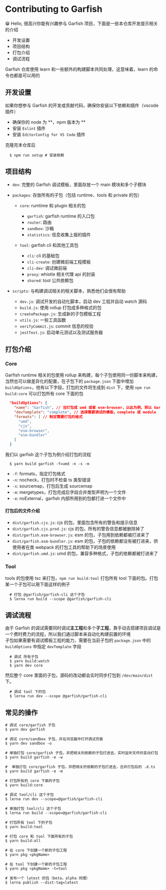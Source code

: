 # Contributing to Garfish

😁 Hello, 很高兴你能有兴趣参与 Garfish 项目，下面是一些本仓库开发提示相关的介绍
  + 开发设置
  + 项目结构
  + 打包介绍
  + 调试流程

Garfish 仓库使用 learn 和一些额外的构建脚本共同处理，这意味着，learn 的命令也都是可以用的
## 开发设置
如果你想参与 Garfish 的开发或贡献代码，确保你安装以下依赖和插件（vscode 插件）
  + 确保你的 node 为 **，npm 版本为 **
  + 安装 `Eslint` 插件
  + 安装 `EditorConfig for VS Code` 插件

克隆完本仓库后
```shell
  $ npm run setup # 安装依赖
```

## 项目结构
  + `dev`: 完整的 Garfish 调试模板，里面存放一个 main 模块和多个子模块

  + `packages`: 存放所有的子包（包括 runtime、tools 和 private 的包）
    - `core`: rumtime 和 plugin 相关的包
      - `garfish`: garfish runtime 的入口包
      - `router`: 路由
      - `sandbox`: 沙箱
      - `statistics`: 信息收集上报的插件

    - `tool`: garfish cli 和其他工具包
      - `cli`: cli 的基础包
      - `cli-create`: 创建微前端工程模板
      - `cli-dev`: 调试微前端
      - `proxy`: whistle 相关代理 api 的封装
      - `shared`: tool 公共依赖包

  + `scripts`: 与构建调试相关的相关脚本，熟悉他们会很有帮助
    - `dev.js`: 调试开发的自动化脚本，启动 dev 工程并自动 watch 源码
    - `build.js`: 使用 rollup 打包成多种格式的包
    - `createPackage.js`: 生成新的子包模板工程
    - `utils.js`: 一些工具函数
    - `verifyCommit.js`: commit 信息的校验
    - `jestTest.js`: 启动单元测试以及测试服务器

## 打包介绍
### Core
Garfish runtime 相关的包使用 rollup 来构建，每个子包使用同一份脚本来构建，当然也可以做差异化的配置，在子包下的 `package.json` 下面中增加 `buildOptions`，他有以下字段，打包的文件将生成到 `dist` 下，使用 `npm run build:core` 可以打包所有 core 下面的包

```json
  "buildOptions": {
    "name": "Garfish", // 当打包成 umd 或者 esm-browser，以此为例，将以 Garfish 的 namespace 注入到 window 中。没有指定时，默认用子包文件夹转为驼峰后的名字
    "devTemplate": "complete", // 选择需要调试的模板，complete 或 module
    "formats": [ // 制定需要打包的格式
      "umd",
      "cjs",
      "esm-browser",
      "esm-bundler"
    ]
  }
```

我们以 garfish 这个子包为例介绍打包的流程
```shell
  $ yarn build garfish -f=umd -n -s -m
```
  + `-f`: formats，指定打包格式
  + `-n`: nocheck，打包时不检查 ts 类型错误
  + `-s`: sourcemap，打包后生成 sourcemap
  + `-m`: mergetypes，打包完成后字段合并类型声明为一个文件
  + `-e`: noExternal，garfish 内部所用到的包都打进一个文件中

#### 打包后的文件介绍
  + `dist/garfish.cjs.js`: cjs 的包，里面包含所有的警告和提示信息
  + `dist/garfish.cjs.prod.js`: cjs 的包，所有的警告信息都被删除掉了
  + `dist/garfish.esm-browser.js`: esm 的包，子包用到依赖都被打进来了
  + `dist/garfish.esm-bundler.js`: esm 的包，子包的依赖都没有被打进来，供使用者在类 webpack 的打包工具的帮助下的场景使用
  + `dist/garfish.umd.js`: umd 的包，兼容多种格式，子包的依赖都被打进来了

### Tool
tools 的包使用 tsc 来打包，`npm run build:tool` 打包所有 tool 下面的包。打包某一个子包可以用下面这样的例子
```shell
  # 打包 @garfish/garfish-cli 这个子包
  $ lerna run build --scope @garfish/garfish-cli
```

## 调试流程
由于 Garfish 的调试需要同时调试**主工程**和多个**子工程**，靠手动去搭建项目调试是一个费时费力的流程，所以我们通过脚本来自动化构建前置的环境<br/>
子包如果需要有调试模板工程的能力，需要在当前子包的 `package.json` 中的 `buildOptions` 中指定 `devTemplate` 字段

```shell
  # 调试 所有子包
  $ yarn build:watch
  $ yarn dev core
```

然后整个 core 里面的子包，源码的改动都会实时同步打包到 `/dev/main/dist` 下。

```shell
  # 调试 tool 下的包
  $ lerna run dev --scope @garfish/garfish-cli
```

## 常见的操作
```shell
# 调试 core/garfish 子包
$ yarn dev garfish

# 调试 core/sandbox 子包，并在浏览器中打开调试页面
$ yarn dev sandbox -o

# 单独打包 core/garfish 子包，并把相关的依赖的子包打进去，实时监听文件的变动打包
$ yarn build garfish -e -w

#  单独打包 core/garfish 子包，并把相关的依赖的子包打进去，合并打包后的 .d.ts
$ yarn build garfish -e -m

# 打包所有的 core 下面的子包
$ yarn build:core

# 调试 tool/cli 这个子包
$ lerna run dev --scope=@garfish/garfish-cli

# 单独打包 tool/cli 这个子包
$ lerna run build --scope=@garfish/garfish-cli

# 打包所有 tool 下的子包
$ yarn build:tool

# 打包 core 和 tool 下面所有的子包
$ yarn build:all

# 在 core 下创建一个新的子包工程
$ yarn pkg <pkgName>

# 在 tool 下创建一个新的子包工程
$ yarn pkg <pkgName> -t=tool

# 发布一个 latest 的包（beta，alpha 同理）
$ lerna publish --dist-tag=latest
```
